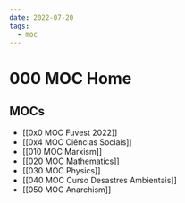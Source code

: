 ```yaml
---
date: 2022-07-20
tags: 
  - moc 
---
```

# 000 MOC Home

## MOCs
- [[0x0 MOC Fuvest 2022]]
- [[0x4 MOC Ciências Sociais]]
- [[010 MOC Marxism]]
- [[020 MOC Mathematics]]
- [[030 MOC Physics]]
- [[040 MOC Curso Desastres Ambientais]]
- [[050 MOC Anarchism]]

